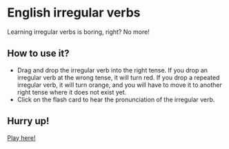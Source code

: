 # English irregular verbs
Learning irregular verbs is boring, right? No more!

## How to use it?
* Drag and drop the irregular verb into the right tense. If you drop an irregular verb at the wrong tense, it will turn red. If you drop a repeated irregular verb, it will turn orange, and you will have to move it to another right tense where it does not exist yet.
* Click on the flash card to hear the pronunciation of the irregular verb.

## Hurry up!
[Play here!](https://erubisu.github.io/english-irregular-verbs/)
